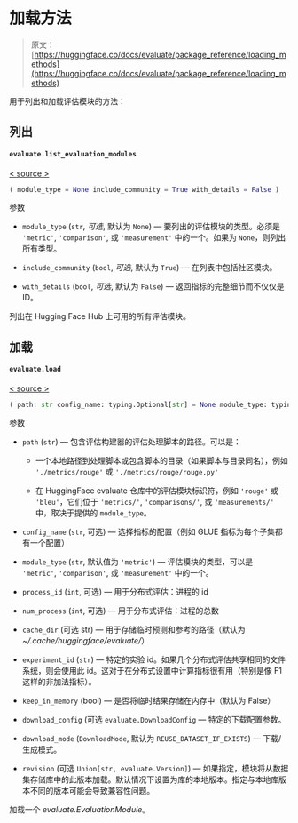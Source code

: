 # 加载方法

> 原文：[https://huggingface.co/docs/evaluate/package_reference/loading_methods](https://huggingface.co/docs/evaluate/package_reference/loading_methods)

用于列出和加载评估模块的方法：

## 列出

#### `evaluate.list_evaluation_modules`

[< source >](https://github.com/huggingface/evaluate/blob/v0.4.0/src/evaluate/inspect.py#L35)

```py
( module_type = None include_community = True with_details = False )
```

参数

+   `module_type` (`str`, *可选*, 默认为 `None`) — 要列出的评估模块的类型。必须是 `'metric'`, `'comparison'`, 或 `'measurement'` 中的一个。如果为 `None`，则列出所有类型。

+   `include_community` (`bool`, *可选*, 默认为 `True`) — 在列表中包括社区模块。

+   `with_details` (`bool`, *可选*, 默认为 `False`) — 返回指标的完整细节而不仅仅是 ID。

列出在 Hugging Face Hub 上可用的所有评估模块。

## 加载

#### `evaluate.load`

[< source >](https://github.com/huggingface/evaluate/blob/v0.4.0/src/evaluate/loading.py#L689)

```py
( path: str config_name: typing.Optional[str] = None module_type: typing.Optional[str] = None process_id: int = 0 num_process: int = 1 cache_dir: typing.Optional[str] = None experiment_id: typing.Optional[str] = None keep_in_memory: bool = False download_config: typing.Optional[evaluate.utils.file_utils.DownloadConfig] = None download_mode: typing.Optional[datasets.download.download_manager.DownloadMode] = None revision: typing.Union[str, datasets.utils.version.Version, NoneType] = None **init_kwargs )
```

参数

+   `path` (`str`) — 包含评估构建器的评估处理脚本的路径。可以是：

    +   一个本地路径到处理脚本或包含脚本的目录（如果脚本与目录同名），例如 `'./metrics/rouge'` 或 `'./metrics/rouge/rouge.py'`

    +   在 HuggingFace evaluate 仓库中的评估模块标识符，例如 `'rouge'` 或 `'bleu'`，它们位于 `'metrics/'`, `'comparisons/'`, 或 `'measurements/'` 中，取决于提供的 `module_type`。

+   `config_name` (`str`, 可选) — 选择指标的配置（例如 GLUE 指标为每个子集都有一个配置）

+   `module_type` (`str`, 默认值为 `'metric'`) — 评估模块的类型，可以是 `'metric'`, `'comparison'`, 或 `'measurement'` 中的一个。

+   `process_id` (`int`, 可选) — 用于分布式评估：进程的 id

+   `num_process` (`int`, 可选) — 用于分布式评估：进程的总数

+   `cache_dir` (可选 str) — 用于存储临时预测和参考的路径（默认为 *~/.cache/huggingface/evaluate/*）

+   `experiment_id` (`str`) — 特定的实验 id。如果几个分布式评估共享相同的文件系统，则会使用此 id。这对于在分布式设置中计算指标很有用（特别是像 F1 这样的非加法指标）。

+   `keep_in_memory` (bool) — 是否将临时结果存储在内存中（默认为 False）

+   `download_config` (可选 `evaluate.DownloadConfig` — 特定的下载配置参数。

+   `download_mode` (`DownloadMode`, 默认为 `REUSE_DATASET_IF_EXISTS`) — 下载/生成模式。

+   `revision` (可选 `Union[str, evaluate.Version]`) — 如果指定，模块将从数据集存储库中的此版本加载。默认情况下设置为库的本地版本。指定与本地库版本不同的版本可能会导致兼容性问题。

加载一个 *evaluate.EvaluationModule*。
